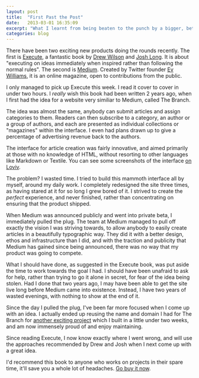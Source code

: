 ```yaml
---
layout: post
title:  "First Past the Post"
date:   2013-03-01 16:35:09
excerpt: "What I learnt from being beaten to the punch by a bigger, better and more organised rival"
categories: blog
---
```


There have been two exciting new products doing the rounds recently. The first is [ Execute](http://executebook.com/), a fantastic book by [Drew Wilson](http://drewwilson.com/) and [Josh Long](http://joshlong.me/). It is about "executing on ideas immediately when inspired rather than following the normal rules". The second is [ Medium](http://medium.com/). Created by Twitter founder [Ev Williams](http://evhead.com/), it is an online magazine, open to contributions from the public.

I only managed to pick up Execute this week. I read it cover to cover in under two hours. I *really* wish this book had been written 2 years ago, when I first had the idea for a website very similiar to Medium, called The Branch.

The idea was almost the same, anybody can submit articles and assign categories to them. Readers can then subscribe to a category, an author or a group of authors, and each are presented as individual collections or "magazines" within the interface. I even had plans drawn up to give a percentage of advertising revenue back to the authors.

The interface for article creation was fairly innovative, and aimed primarily at those with no knowledge of HTML, without resorting to other languages like Markdown or Textile. You can see some screenshots of the interface [on Loviv](http://loviv.com/molovo/5974).

The problem? I wasted time. I tried to build this mammoth interface all by myself, around my daily work. I completely redesigned the site three times, as having stared at it for so long I grew bored of it. I strived to create the *perfect* experience, and never finished, rather than concentrating on ensuring that the product shipped.

When Medium was announced publicly and went into private beta, I immediately pulled the plug. The team at Medium managed to pull off exactly the vision I was striving towards, to allow anybody to easily create articles in a beautifully typographic way. They did it with a better design, ethos and infrastructure than I did, and with the traction and publicity that Medium has gained since being announced, there was no way that my product was going to compete.

What I should have done, as suggested in the Execute book, was put aside the time to work towards the goal I had. I should have been unafraid to ask for help, rather than trying to go it alone in secret, for fear of the idea being stolen. Had I done that two years ago, I may have been able to get the site live long before Medium came into existence. Instead, I have two years of wasted evenings, with nothing to show at the end of it.

Since the day I pulled the plug, I've been far more focused when I come up with an idea. I actually ended up reusing the name and domain I had for The Branch for [another exciting project](http://thebran.ch/) which I built in a little under two weeks, and am now immensely proud of and enjoy maintaining.

Since reading Execute, I now know exactly where I went wrong, and will use the approaches recommended by Drew and Josh when I next come up with a great idea.

I'd recommend this book to anyone who works on projects in their spare time, it'll save you a whole lot of headaches. [Go buy it now](http://executebook.com/).